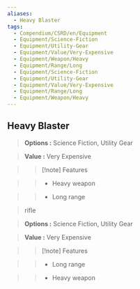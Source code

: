 ```yaml
---
aliases:
  - Heavy Blaster
tags:
  - Compendium/CSRD/en/Equipment
  - Equipment/Science-Fiction
  - Equipment/Utility-Gear
  - Equipment/Value/Very-Expensive
  - Equipment/Weapon/Heavy
  - Equipment/Range/Long
  - Equipment/Science-Fiction
  - Equipment/Utility-Gear
  - Equipment/Value/Very-Expensive
  - Equipment/Range/Long
  - Equipment/Weapon/Heavy
---
```

  
    
## Heavy Blaster    
    
>    
> **Options :** Science Fiction, Utility Gear    
> **Value :** Very Expensive    
>>[!note] Features    
>> - Heavy weapon    
>> - Long range    
    
>rifle    
> **Options :** Science Fiction, Utility Gear    
> **Value :** Very Expensive    
>>[!note] Features    
>> - Long range    
>> - Heavy weapon